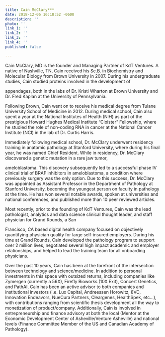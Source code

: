 ```yaml
---
title: Cain McClary***
date: 2018-12-06 16:18:52 -0600
description: ''
photo: ''
link_1: ''
link_2: ''
link_3: ''
link_4: ''
published: false

---
```

Cain McClary, MD is the founder and Managing Partner of KdT Ventures. A native of Nashville, TN, Cain received his Sc.B. in Biochemistry and Molecular Biology from Brown University in 2007. During his undergraduate studies, Cain studied proteins involved in the development of

appendages, both in the labs of Dr. Kristi Wharton at Brown University and Dr. Fred Kaplan at the University of Pennsylvania.

Following Brown, Cain went on to receive his medical degree from Tulane University School of Medicine in 2012. During medical school, Cain also spent a year at the National Institutes of Health (NIH) as part of the prestigious Howard Hughes Medical Institute “Cloister” Fellowship, where he studied the role of non-coding RNA in cancer at the National Cancer Institute (NCI) in the lab of Dr. Curtis Harris.

Immediately following medical school, Dr. McClary underwent residency training in anatomic pathology at Stanford University, where during his final year, he was named Chief Resident. While in residency, Dr. McClary discovered a genetic mutation in a rare jaw tumor,

ameloblastoma. This discovery subsequently led to a successful phase IV clinical trial of BRAF inhibitors in ameloblastoma, a condition where previously surgery was the only option. Due to this success, Dr. McClary was appointed as Assistant Professor in the Department of Pathology at Stanford University, becoming the youngest person on faculty in pathology at the time. He has won several notable awards, spoken at universities and national conferences, and published more than 10 peer reviewed articles.

Most recently, prior to the founding of KdT Ventures, Cain was the lead pathologist, analytics and data science clinical thought leader, and staff physician for Grand Rounds, a San

Francisco, CA based digital health company focused on objectively quantifying physician quality for large self-insured employers. During his time at Grand Rounds, Cain developed the pathology program to support over 2 million lives, negotiated several high impact academic and employer relationships, and helped to lead the training team for all onboarding physicians.

Over the past 10 years, Cain has been at the forefront of the intersection between technology and science/medicine. In addition to personal investments in this space with outsized returns, including companies like Zymergen (currently a 56X), Firefly Bioworks (10X Exit), Concert Genetics, and PathAI, Cain has been an active advisor to both companies and institutional investors (i.e. Lux Capital, Andreessen Horowitz, 8VC, Innovation Endeavors, NueCura Partners, Cleargenes, HealthSpek, etc...), with contributions ranging from scientific thesis development all the way to monetization of product/company. Additionally, Cain is involved in entrepreneurship and finance advisory at both the local (Mentor at the Economic Development Center of Asheville/Venture Asheville) and national levels (Finance Committee Member of the US and Canadian Academy of Pathology).